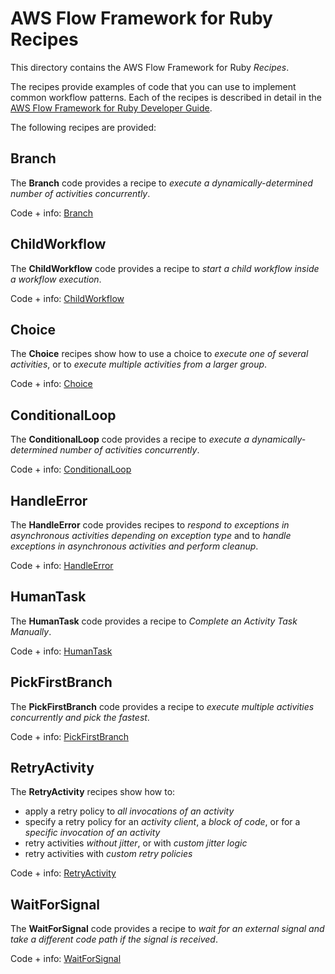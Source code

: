 AWS Flow Framework for Ruby Recipes
===================================

This directory contains the AWS Flow Framework for Ruby *Recipes*.

The recipes provide examples of code that you can use to implement
common workflow patterns. Each of the recipes is described in detail in
the [AWS Flow Framework for Ruby Developer
Guide](http://docs.aws.amazon.com/amazonswf/latest/awsrbflowguide/recipes.html).

The following recipes are provided:

Branch
------

The **Branch** code provides a recipe to *execute a
dynamically-determined number of activities concurrently*.

Code + info: [Branch](Branch/)

ChildWorkflow
-------------

The **ChildWorkflow** code provides a recipe to *start a child workflow
inside a workflow execution*.

Code + info: [ChildWorkflow](ChildWorkflow/)

Choice
------

The **Choice** recipes show how to use a choice to *execute one of
several activities*, or to *execute multiple activities from a larger
group*.

Code + info: [Choice](Choice/)

ConditionalLoop
---------------

The **ConditionalLoop** code provides a recipe to *execute a
dynamically-determined number of activities concurrently*.

Code + info: [ConditionalLoop](ConditionalLoop/)

HandleError
-----------

The **HandleError** code provides recipes to *respond to exceptions in
asynchronous activities depending on exception type* and to *handle
exceptions in asynchronous activities and perform cleanup*.

Code + info: [HandleError](HandleError/)

HumanTask
---------

The **HumanTask** code provides a recipe to *Complete an Activity Task
Manually*.

Code + info: [HumanTask](HumanTask/)

PickFirstBranch
---------------

The **PickFirstBranch** code provides a recipe to *execute multiple
activities concurrently and pick the fastest*.

Code + info: [PickFirstBranch](PickFirstBranch/)

RetryActivity
-------------

The **RetryActivity** recipes show how to:

-   apply a retry policy to *all invocations of an activity*
-   specify a retry policy for an *activity client*, a *block of code*,
    or for a *specific invocation of an activity*
-   retry activities *without jitter*, or with *custom jitter logic*
-   retry activities with *custom retry policies*

Code + info: [RetryActivity](RetryActivity/)

WaitForSignal
-------------

The **WaitForSignal** code provides a recipe to *wait for an external
signal and take a different code path if the signal is received*.

Code + info: [WaitForSignal](WaitForSignal/)
